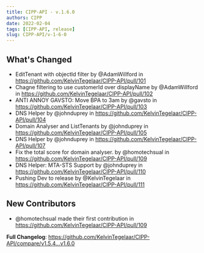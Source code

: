 ```yaml
---
title: CIPP-API - v.1.6.0
authors: CIPP
date: 2022-02-04
tags: [CIPP-API, release]
slug: CIPP-API/v-1-6-0
---
```


<!--truncate-->

## What's Changed
* EditTenant with objectId filter by @AdamWillford in https://github.com/KelvinTegelaar/CIPP-API/pull/101
* Chagne filtering to use customerId over displayName by @AdamWillford in https://github.com/KelvinTegelaar/CIPP-API/pull/102
* ANTI ANNOY GAVSTO: Move BPA to 3am by @gavsto in https://github.com/KelvinTegelaar/CIPP-API/pull/103
* DNS Helper by @johnduprey in https://github.com/KelvinTegelaar/CIPP-API/pull/104
* Domain Analyser and ListTenants by @johnduprey in https://github.com/KelvinTegelaar/CIPP-API/pull/105
* DNS Helper by @johnduprey in https://github.com/KelvinTegelaar/CIPP-API/pull/107
* Fix the total score for domain analyser. by @homotechsual in https://github.com/KelvinTegelaar/CIPP-API/pull/109
* DNS Helper: MTA-STS Support by @johnduprey in https://github.com/KelvinTegelaar/CIPP-API/pull/110
* Pushing Dev to release by @KelvinTegelaar in https://github.com/KelvinTegelaar/CIPP-API/pull/111

## New Contributors
* @homotechsual made their first contribution in https://github.com/KelvinTegelaar/CIPP-API/pull/109

**Full Changelog**: https://github.com/KelvinTegelaar/CIPP-API/compare/v1.5.4...v1.6.0
